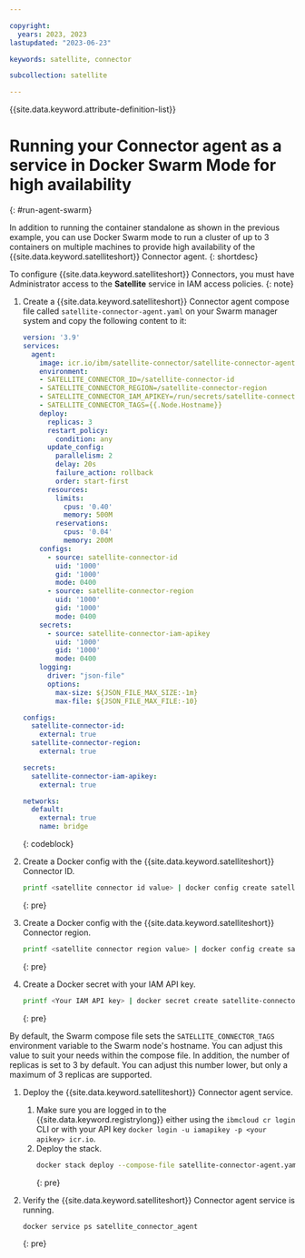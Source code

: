 ```yaml
---

copyright:
  years: 2023, 2023
lastupdated: "2023-06-23"

keywords: satellite, connector

subcollection: satellite

---
```


{{site.data.keyword.attribute-definition-list}}

# Running your Connector agent as a service in Docker Swarm Mode for high availability
{: #run-agent-swarm}

In addition to running the container standalone as shown in the previous example, you can use Docker Swarm mode to run a cluster of up to 3 containers on multiple machines to provide high availability of the {{site.data.keyword.satelliteshort}} Connector agent.
{: shortdesc}

To configure {{site.data.keyword.satelliteshort}} Connectors, you must have Administrator access to the **Satellite** service in IAM access policies.
{: note}

1. Create a {{site.data.keyword.satelliteshort}} Connector agent compose file called `satellite-connector-agent.yaml` on your Swarm manager system and copy the following content to it:
    ```yaml
    version: '3.9'
    services:
      agent:
        image: icr.io/ibm/satellite-connector/satellite-connector-agent:latest
        environment:
        - SATELLITE_CONNECTOR_ID=/satellite-connector-id
        - SATELLITE_CONNECTOR_REGION=/satellite-connector-region
        - SATELLITE_CONNECTOR_IAM_APIKEY=/run/secrets/satellite-connector-iam-apikey
        - SATELLITE_CONNECTOR_TAGS={{.Node.Hostname}}
        deploy:
          replicas: 3
          restart_policy:
            condition: any
          update_config:
            parallelism: 2
            delay: 20s
            failure_action: rollback
            order: start-first
          resources:
            limits:
              cpus: '0.40'
              memory: 500M
            reservations:
              cpus: '0.04'
              memory: 200M 
        configs: 
          - source: satellite-connector-id
            uid: '1000'
            gid: '1000'
            mode: 0400
          - source: satellite-connector-region
            uid: '1000'     
            gid: '1000'     
            mode: 0400      
        secrets:
          - source: satellite-connector-iam-apikey
            uid: '1000'
            gid: '1000'
            mode: 0400
        logging:
          driver: "json-file"
          options:
            max-size: ${JSON_FILE_MAX_SIZE:-1m}
            max-file: ${JSON_FILE_MAX_FILE:-10}

    configs:
      satellite-connector-id:
        external: true
      satellite-connector-region:
        external: true

    secrets:
      satellite-connector-iam-apikey:
        external: true

    networks:
      default:
        external: true
        name: bridge
    ```
    {: codeblock}
  
1. Create a Docker config with the {{site.data.keyword.satelliteshort}} Connector ID.
    ```sh
    printf <satellite connector id value> | docker config create satellite-connector-id -
    ```
    {: pre}
  
1. Create a Docker config with the {{site.data.keyword.satelliteshort}} Connector region.
    ```sh
    printf <satellite connector region value> | docker config create satellite-connector-region -
    ```
    {: pre}
  
1. Create a Docker secret with your IAM API key.
    ```sh
    printf <Your IAM API key> | docker secret create satellite-connector-iam-apikey -
    ```
    {: pre}

By default, the Swarm compose file sets the `SATELLITE_CONNECTOR_TAGS` environment variable to the Swarm node's hostname. You can adjust this value to suit your needs within the compose file. In addition, the number of replicas is set to 3 by default. You can adjust this number lower, but only a maximum of 3 replicas are supported.

1. Deploy the {{site.data.keyword.satelliteshort}} Connector agent service.
      1. Make sure you are logged in to the {{site.data.keyword.registrylong}} either using the `ibmcloud cr login` CLI or with your API key `docker login -u iamapikey -p <your apikey> icr.io`.
      1. Deploy the stack.  
          ```sh
          docker stack deploy --compose-file satellite-connector-agent.yaml --with-registry-auth satellite_connector
          ```
          {: pre}  

1. Verify the {{site.data.keyword.satelliteshort}} Connector agent service is running.
    ```sh
    docker service ps satellite_connector_agent
    ```
    {: pre} 
    
    
    

